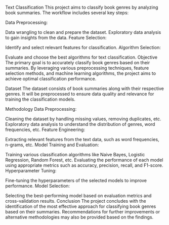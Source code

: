 Text Classification
This project aims to classify book genres by analyzing book summaries. The workflow includes several key steps:

Data Preprocessing:

Data wrangling to clean and prepare the dataset.
Exploratory data analysis to gain insights from the data.
Feature Selection:

Identify and select relevant features for classification.
Algorithm Selection:

Evaluate and choose the best algorithms for text classification.
Objective
The primary goal is to accurately classify book genres based on their summaries. By leveraging various preprocessing techniques, feature selection methods, and machine learning algorithms, the project aims to achieve optimal classification performance.

Dataset
The dataset consists of book summaries along with their respective genres. It will be preprocessed to ensure data quality and relevance for training the classification models.

Methodology
Data Preprocessing:

Cleaning the dataset by handling missing values, removing duplicates, etc.
Exploratory data analysis to understand the distribution of genres, word frequencies, etc.
Feature Engineering:

Extracting relevant features from the text data, such as word frequencies, n-grams, etc.
Model Training and Evaluation:

Training various classification algorithms like Naive Bayes, Logistic Regression, Random Forest, etc.
Evaluating the performance of each model using appropriate metrics such as accuracy, precision, recall, and F1-score.
Hyperparameter Tuning:

Fine-tuning the hyperparameters of the selected models to improve performance.
Model Selection:

Selecting the best-performing model based on evaluation metrics and cross-validation results.
Conclusion
The project concludes with the identification of the most effective approach for classifying book genres based on their summaries. Recommendations for further improvements or alternative methodologies may also be provided based on the findings.




